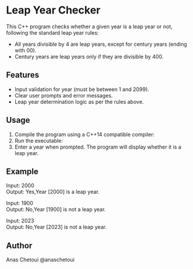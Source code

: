 # Leap Year Checker

This C++ program checks whether a given year is a leap year or not, following the standard leap year rules:

- All years divisible by 4 are leap years, except for century years (ending with 00).
- Century years are leap years only if they are divisible by 400.

## Features

- Input validation for year (must be between 1 and 2099).
- Clear user prompts and error messages.
- Leap year determination logic as per the rules above.

## Usage

1. Compile the program using a C++14 compatible compiler:
2. Run the executable:
3. Enter a year when prompted. The program will display whether it is a leap year.

## Example
Input: 2000  
Output: Yes,Year [2000] is a leap year.

Input: 1900  
Output: No,Year [1900] is not a leap year.

Input: 2023  
Output: No,Year [2023] is not a leap year.

## Author

Anas Chetoui @anaschetoui
